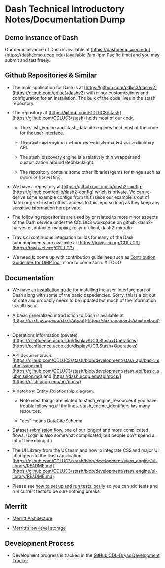# Dash Technical Introductory Notes/Documentation Dump

## Demo Instance of Dash

Our demo instance of Dash is available at [https://dashdemo.ucop.edu](https://dashdemo.ucop.edu) (available 7am-7pm Pacific time) and you may submit and test freely.

## Github Repositories & Similar

* The main application for Dash is at [https://github.com/cdluc3/dashv2](https://github.com/cdluc3/dashv2) with minor customizations and configuration for an installation.  The bulk of the code lives in the stash repository.

* The repository at [https://github.com/CDLUC3/stash](https://github.com/CDLUC3/stash) holds most of our code.

    * The stash_engine and stash_datacite engines hold most of the code for the user interface.

    * The stash_api engine is where we've implemented our preliminary API.

    * The stash_discovery engine is a relatively thin wrapper and customization around Geoblacklight.

    * The repository contains some other libraries/gems for things such as sword or harvesting.

* We have a repository at [https://github.com/cdlib/dash2-config](https://github.com/cdlib/dash2-config) which is private.  We can re-derive some example configs from this (since our example is out of date) or give trusted others access to this repo so long as they keep any sensitive information here private.

* The following repositories are used by or related to more minor aspects of the Dash service under the  CDLUC3 workspace on github:  dash2-harvester, datacite-mapping, resync-client, dash2-migrator

* Travis.ci continuous integration builds for many of the Dash subcomponents are available at [https://travis-ci.org/CDLUC3](https://travis-ci.org/CDLUC3) .

* We need to come up with contribution guidelines such as [Contribution Guidelines for DMPTool](https://github.com/DMPRoadmap/roadmap/blob/development/CONTRIBUTING.md), more to come soon.  # TODO

## Documentation

* We have an [installation guide](dash2_install.md) for installing the user-interface part of Dash along with some of the basic depedencies.  Sorry, this is a bit out of date and probably needs to be updated but much of the information is still useful.

* A basic generalized introduction to Dash is available at [https://dash.ucop.edu/stash/about](https://dash.ucop.edu/stash/about) .

* Operations information (private) [https://confluence.ucop.edu/display/UC3/Stash+Operations](https://confluence.ucop.edu/display/UC3/Stash+Operations) 

* API documentation: [https://github.com/CDLUC3/stash/blob/development/stash_api/basic_submission.md](https://github.com/CDLUC3/stash/blob/development/stash_api/basic_submission.md) and [https://dash.ucop.edu/api/docs/](https://dash.ucop.edu/api/docs/) 

* A database [Entity-Relationship diagram](other_files/dash_er_2018-06.pdf).  

    * Note most things are related to stash_engine_resources if you have trouble following all the lines.  stash_engine_identifiers has many resources.

    * "dcs" means DataCite Schema

* [Dataset submission flow](submission_flow.md), one of our longest and more complicated flows.  (Login is also somewhat complicated, but people don’t spend a lot of time doing it.)

* The UI Library from the UX team and how to integrate CSS and major UI changes into the Dash application.  [https://github.com/CDLUC3/stash/blob/development/stash_engine/ui-library/README.md](https://github.com/CDLUC3/stash/blob/development/stash_engine/ui-library/README.md)

* Please see [how to set up and run tests locally](local_testing_setup.md) so you can add tests and run current tests to be sure nothing breaks.

## Merritt

* [Merritt Architecture](https://github.com/CDLUC3/mrt-doc/wiki/Architecture)

* [Merritt’s low-level storage](https://github.com/CDLUC3/mrt-doc/wiki/Storage)

## Development Process

* Development progress is tracked in the [GitHub CDL-Dryad Development Tracker](https://github.com/CDL-Dryad/dryad-product-roadmap/projects)

